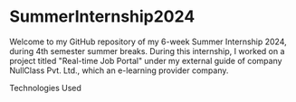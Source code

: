 # SummerInternship2024
Welcome to my GitHub repository of my 6-week Summer Internship 2024, during 4th semester summer breaks. During this internship, I worked on a project titled "Real-time Job Portal" under my external guide of company NullClass Pvt. Ltd., which an e-learning provider company.

Technologies Used
